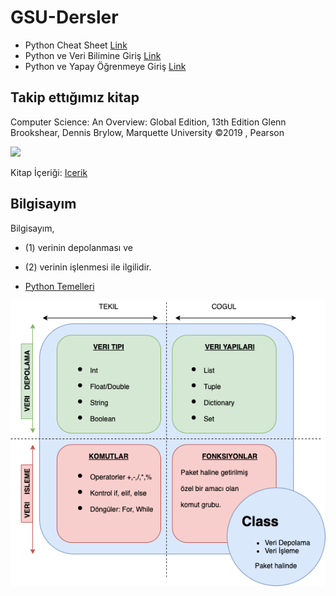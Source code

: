 # GSU-Dersler

 - Python Cheat Sheet [Link](http://ehmatthes.github.io/pcc/cheatsheets/README.html)
 - Python ve Veri Bilimine Giriş [Link](https://github.com/uzay00/KaVe-Egitim/tree/master/VeriBilimi)
 - Python ve Yapay Öğrenmeye Giriş [Link](https://github.com/kaveai/veribilimiyazokulu)



## Takip ettığımız kitap

Computer Science: An Overview: Global Edition, 13th Edition
Glenn Brookshear, Dennis Brylow, Marquette University ©2019 , Pearson 

![](https://www.pearsonhighered.com/assets/bigcovers/1/2/9/2/1292263423.JPG)

Kitap İçeriği: [Icerik](https://www.pearson.com/uk/educators/higher-education-educators/program/Brookshear-Computer-Science-An-Overview-Global-Edition-13th-Edition/PGM2534163.html?tab=contents)


## Bilgisayım
Bilgisayım, 
 - (1) verinin depolanması ve 
 - (2) verinin işlenmesi ile ilgilidir. 

 - [Python Temelleri](https://nbviewer.org/github/uzay00/KaVe-Egitim/blob/master/VeriBilimi/0%20-%20Python%20Temeller.ipynb)

![](programlama.png)
